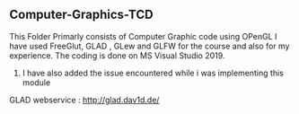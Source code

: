 ## Computer-Graphics-TCD

This Folder Primarly consists of Computer Graphic code using OPenGL
I have used FreeGlut, GLAD , GLew and GLFW for the course and also for my experience. 
The coding is done on MS Visual Studio 2019.



1. I have also added the issue encountered while i was implementing this module 

GLAD webservice : http://glad.dav1d.de/
